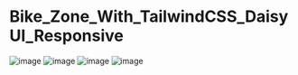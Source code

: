 
# Bike_Zone_With_TailwindCSS_DaisyUI_Responsive

![image](https://github.com/nahid177/Bike_Zone_With_TailwindCSS_DaisyUI_Responsive/assets/119937428/756e6348-9c12-4974-888b-d9907e68651c)
![image](https://github.com/nahid177/Bike_Zone_With_TailwindCSS_DaisyUI_Responsive/assets/119937428/45f4d4b9-407e-4211-a62a-4d42e9db27a6)
![image](https://github.com/nahid177/Bike_Zone_With_TailwindCSS_DaisyUI_Responsive/assets/119937428/e55f9347-dc65-4f83-a95c-a80912fc4293)
![image](https://github.com/nahid177/Bike_Zone_With_TailwindCSS_DaisyUI_Responsive/assets/119937428/eed8ce7f-6cb6-4b9f-91b2-f0d5ef161cb1)
